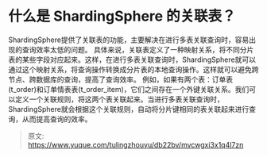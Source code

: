 # 什么是 ShardingSphere 的关联表？

ShardingSphere提供了关联表的功能，主要解决在进行多表关联查询时，容易出现的查询效率太低的问题。
具体来说，关联表定义了一种映射关系，将不同分片表的某些字段对应起来。这样，在进行多表关联查询时，ShardingSphere就可以通过这个映射关系，将查询操作转换成分片表的本地查询操作。这样就可以避免跨节点、跨数据库的查询，提高了查询效率。
例如，如果有两个表：订单表(t_order)和订单情表表(t_order_item)，它们之间存在一个外键关联关系。我们可以定义一个关联规则，将这两个表关联起来。当进行多表关联查询时，ShardingSphere就会根据这个关联规则，自动将分片键相同的表关联起来进行查询，从而提高查询的效率。


> 原文: <https://www.yuque.com/tulingzhouyu/db22bv/mvcwgxi3x1q4l7zn>
